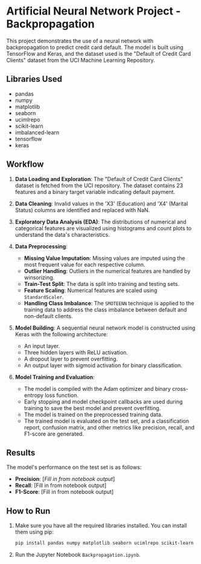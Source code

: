 # Artificial Neural Network Project - Backpropagation

This project demonstrates the use of a neural network with backpropagation to predict credit card default. The model is built using TensorFlow and Keras, and the dataset used is the "Default of Credit Card Clients" dataset from the UCI Machine Learning Repository.

## Libraries Used

* pandas
* numpy
* matplotlib
* seaborn
* ucimlrepo
* scikit-learn
* imbalanced-learn
* tensorflow
* keras

## Workflow

1.  **Data Loading and Exploration**: The "Default of Credit Card Clients" dataset is fetched from the UCI repository. The dataset contains 23 features and a binary target variable indicating default payment.

2.  **Data Cleaning**: Invalid values in the 'X3' (Education) and 'X4' (Marital Status) columns are identified and replaced with NaN.

3.  **Exploratory Data Analysis (EDA)**: The distributions of numerical and categorical features are visualized using histograms and count plots to understand the data's characteristics.

4.  **Data Preprocessing**:
    * **Missing Value Imputation**: Missing values are imputed using the most frequent value for each respective column.
    * **Outlier Handling**: Outliers in the numerical features are handled by winsorizing.
    * **Train-Test Split**: The data is split into training and testing sets.
    * **Feature Scaling**: Numerical features are scaled using `StandardScaler`.
    * **Handling Class Imbalance**: The `SMOTEENN` technique is applied to the training data to address the class imbalance between default and non-default clients.

5.  **Model Building**: A sequential neural network model is constructed using Keras with the following architecture:
    * An input layer.
    * Three hidden layers with ReLU activation.
    * A dropout layer to prevent overfitting.
    * An output layer with sigmoid activation for binary classification.

6.  **Model Training and Evaluation**:
    * The model is compiled with the Adam optimizer and binary cross-entropy loss function.
    * Early stopping and model checkpoint callbacks are used during training to save the best model and prevent overfitting.
    * The model is trained on the preprocessed training data.
    * The trained model is evaluated on the test set, and a classification report, confusion matrix, and other metrics like precision, recall, and F1-score are generated.

## Results

The model's performance on the test set is as follows:

* **Precision**: [_Fill in from notebook output_]
* **Recall**: [Fill in from notebook output]
* **F1-Score**: [Fill in from notebook output]

## How to Run

1.  Make sure you have all the required libraries installed. You can install them using pip:
    ```bash
    pip install pandas numpy matplotlib seaborn ucimlrepo scikit-learn imbalanced-learn scipy tensorflow keras
    ```
2.  Run the Jupyter Notebook `Backpropagation.ipynb`.
